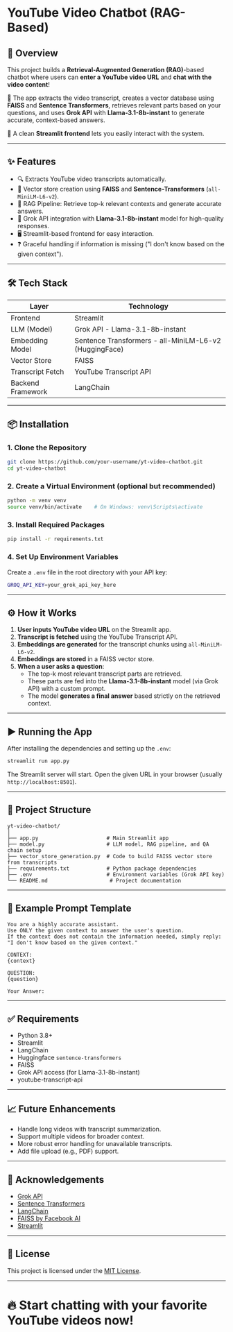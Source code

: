# YouTube Video Chatbot (RAG-Based)

## 🚀 Overview

This project builds a **Retrieval-Augmented Generation (RAG)**-based chatbot where users can **enter a YouTube video URL** and **chat with the video content**!

🔹 The app extracts the video transcript, creates a vector database using **FAISS** and **Sentence Transformers**, retrieves relevant parts based on your questions, and uses **Grok API** with **Llama-3.1-8b-instant** to generate accurate, context-based answers.

🔹 A clean **Streamlit frontend** lets you easily interact with the system.

---

## ✨ Features

- 🔍 Extracts YouTube video transcripts automatically.
- 🧠 Vector store creation using **FAISS** and **Sentence-Transformers** (`all-MiniLM-L6-v2`).
- 🧵 RAG Pipeline: Retrieve top-k relevant contexts and generate accurate answers.
- 🤖 Grok API integration with **Llama-3.1-8b-instant** model for high-quality responses.
- 🖥️ Streamlit-based frontend for easy interaction.
- ❓ Graceful handling if information is missing ("I don't know based on the given context").

---

## 🛠️ Tech Stack

| Layer            | Technology                                           |
|------------------|-------------------------------------------------------|
| Frontend         | Streamlit                                             |
| LLM (Model)      | Grok API - Llama-3.1-8b-instant                        |
| Embedding Model  | Sentence Transformers - all-MiniLM-L6-v2 (HuggingFace)|
| Vector Store     | FAISS                                                  |
| Transcript Fetch | YouTube Transcript API                                |
| Backend Framework| LangChain                                             |

---

## 📦 Installation

### 1. Clone the Repository
```bash
git clone https://github.com/your-username/yt-video-chatbot.git
cd yt-video-chatbot
```

### 2. Create a Virtual Environment (optional but recommended)
```bash
python -m venv venv
source venv/bin/activate    # On Windows: venv\Scripts\activate
```

### 3. Install Required Packages
```bash
pip install -r requirements.txt
```

### 4. Set Up Environment Variables
Create a `.env` file in the root directory with your API key:
```bash
GROQ_API_KEY=your_grok_api_key_here
```

---

## ⚙️ How it Works

1. **User inputs YouTube video URL** on the Streamlit app.
2. **Transcript is fetched** using the YouTube Transcript API.
3. **Embeddings are generated** for the transcript chunks using `all-MiniLM-L6-v2`.
4. **Embeddings are stored** in a FAISS vector store.
5. **When a user asks a question**:
   - The top-k most relevant transcript parts are retrieved.
   - These parts are fed into the **Llama-3.1-8b-instant** model (via Grok API) with a custom prompt.
   - The model **generates a final answer** based strictly on the retrieved context.

---

## ▶️ Running the App

After installing the dependencies and setting up the `.env`:

```bash
streamlit run app.py
```

The Streamlit server will start. Open the given URL in your browser (usually `http://localhost:8501`).

---

## 📂 Project Structure

```
yt-video-chatbot/
│
├── app.py                      # Main Streamlit app
├── model.py                    # LLM model, RAG pipeline, and QA chain setup
├── vector_store_generation.py  # Code to build FAISS vector store from transcripts
├── requirements.txt            # Python package dependencies
├── .env                        # Environment variables (Grok API key)
└── README.md                    # Project documentation
```

---

## 📜 Example Prompt Template

```text
You are a highly accurate assistant.
Use ONLY the given context to answer the user's question.
If the context does not contain the information needed, simply reply:
"I don't know based on the given context."

CONTEXT:
{context}

QUESTION:
{question}

Your Answer:
```

---

## ✅ Requirements

- Python 3.8+
- Streamlit
- LangChain
- Huggingface `sentence-transformers`
- FAISS
- Grok API access (for Llama-3.1-8b-instant)
- youtube-transcript-api

---

## 📈 Future Enhancements

- Handle long videos with transcript summarization.
- Support multiple videos for broader context.
- More robust error handling for unavailable transcripts.
- Add file upload (e.g., PDF) support.

---

## 🤝 Acknowledgements

- [Grok API](https://grok.x.ai/)
- [Sentence Transformers](https://www.sbert.net/)
- [LangChain](https://www.langchain.dev/)
- [FAISS by Facebook AI](https://github.com/facebookresearch/faiss)
- [Streamlit](https://streamlit.io/)

---

## 📄 License

This project is licensed under the [MIT License](LICENSE).

---

# 🔥 Start chatting with your favorite YouTube videos now!

